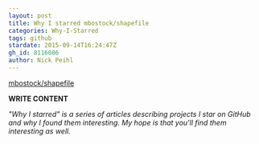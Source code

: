 ```yaml
---
layout: post
title: Why I starred mbostock/shapefile
categories: Why-I-Starred
tags: github
stardate: 2015-09-14T16:24:47Z
gh_id: 8116086
author: Nick Peihl
---
```


[mbostock/shapefile](https://github.com/mbostock/shapefile)

**WRITE CONTENT**

*"Why I starred" is a series of articles describing projects I star on GitHub and why I found them interesting. My hope is that you'll find them interesting as well.*

